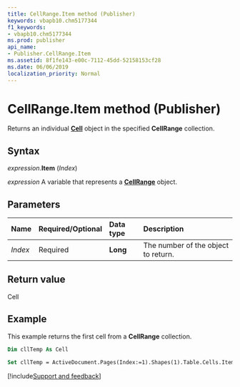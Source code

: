 ```yaml
---
title: CellRange.Item method (Publisher)
keywords: vbapb10.chm5177344
f1_keywords:
- vbapb10.chm5177344
ms.prod: publisher
api_name:
- Publisher.CellRange.Item
ms.assetid: 8f1fe143-e00c-7112-45dd-52158153cf28
ms.date: 06/06/2019
localization_priority: Normal
---
```



# CellRange.Item method (Publisher)

Returns an individual **[Cell](Publisher.Cell.md)** object in the specified **CellRange** collection.


## Syntax

_expression_.**Item** (_Index_)

_expression_ A variable that represents a **[CellRange](Publisher.CellRange.md)** object.


## Parameters

|Name|Required/Optional|Data type|Description|
|:-----|:-----|:-----|:-----|
|_Index_|Required| **Long**|The number of the object to return.|

## Return value

Cell


## Example

This example returns the first cell from a **CellRange** collection.

```vb
Dim cllTemp As Cell 
 
Set cllTemp = ActiveDocument.Pages(Index:=1).Shapes(1).Table.Cells.Item(Index:=1)
```


[!include[Support and feedback](~/includes/feedback-boilerplate.md)]